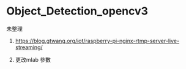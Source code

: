 # Object_Detection_opencv3

未整理
1. https://blog.gtwang.org/iot/raspberry-pi-nginx-rtmp-server-live-streaming/

2. 更改mlab 參數
